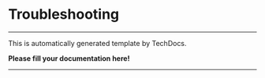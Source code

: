 # Troubleshooting

---

This is automatically generated template by TechDocs.

**Please fill your documentation here!**

---
